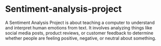# Sentiment-analysis-project
A Sentiment Analysis Project is about teaching a computer to understand and interpret human emotions from text. It involves analyzing things like social media posts, product reviews, or customer feedback to determine whether people are feeling positive, negative, or neutral about something.  
